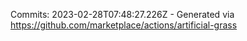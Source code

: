 Commits: 2023-02-28T07:48:27.226Z - Generated via https://github.com/marketplace/actions/artificial-grass
<br>
